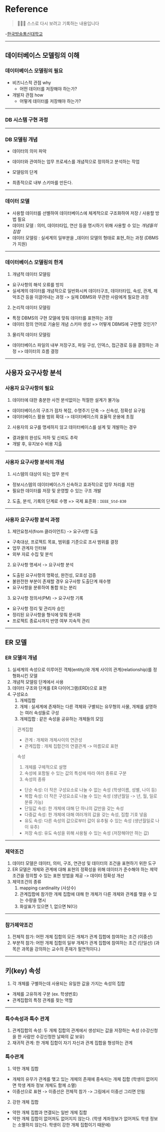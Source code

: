# Reference
> 🙇🏻‍♂️ 스스로 다시 보려고 기록하는 내용입니다

-[한국방송통신대학교](https://www.knou.ac.kr/knou/index.do?epTicket=ST-916435-Gtok0rF7k3emwse1uu6koP06Mqt6Qcxwlau-13)

---

## 데이터베이스 모델링의 이해

### 데이터베이스 모델링의 필요

- 비즈니스적 관점 why
	- 어떤 데이터를 저장해야 하는가?
- 개발자 관점 how
	- 어떻게 데이터를 저장해야 하는가?

---

### DB 시스템 구현 과정

---

### DB 모델링 개념

- 데이터의 의미 파악
- 데이터와 관여하는 업무 프로세스를 개념적으로 정의하고 분석하는 작업

- 모델링의 단계
- 최종적으로 내부 스키마를 만든다.

---

### 데이터 모델

- 사용할 데이터를 선별하여 데이터베이스에 체계적으로 구조화하여 저장 / 사용할 방법 필요
- 데이터 모델 : 의미, 데이터타입, 연산 등을 명시하기 위해 사용할 수 있는 _개념들의 집합_
- 데이터 모델링 : 실세계의 일부분을 _데이터 모델의 형태로 표현_하는 과정 (DBMS가 지원)

---

### 데이터베이스 모델링의 한계

1. 개념적 데이터 모델링

- 요구사항의 해석 오류를 방지
- 실세계의 데이터를 개념적으로 일반화시켜 데이터구조, 데이터타입, 속성, 관계, 제악조건 등을 이끌어내는 과정 -> 실제 DBMS와 무관한 사람에게 필요한 과정

2. 논리적 데이터 모델링

- 특정 DBMS의 구현 모델에 맞춰 데이터를 표현하는 과정
- 데이터 정의 언어로 기술된 개념 스키마 생성
=> 어떻게 DBMS에 구현할 것인가?

3. 물리적 데이터 모델링

- 데이터베이스 파일의 내부 저장구조, 파일 구성, 인덱스, 접근경로 등을 결정하는 과정
=> 데이터의 흐름 결정

---

## 사용자 요구사항 분석

### 사용자 요구사항의 필요

1. 데이터에 대한 충분한 사전 분석없이는 적절한 설계가 불가능

- 데이터베이스의 구조가 점차 복잡, 수명주기 단축 -> 신속성, 정확성 요구됨
- 데이터베이스 활용 범위 확대 -> 데이터베이스의 효율적 운용에 초점

2. 사용자의 요구를 명세하지 않고 데이터베이스를 설계 및 개발하는 경우

- 결과물의 완성도 저하 및 신뢰도 추락
- 개발 후, 유지보수 비용 지출

---

### 사용자 요구사항 분석의 개념

1. 시스템의 대상이 되는 업무 분석

- 정보시스템의 데이터베이스가 신속하고 효과적으로 업무 처리를 지원
- 필요한 데이터를 저장 및 운영할 수 있는 구조 개발

2. 도출, 분석, 기록의 단계로 수행
	=> 국제 표준화 : `IEEE_Std-830`

---

### 사용자 요구사항 분석 과정

1. 제안요청서(from 클라이언트) -> 요구사항 도출

- 구축대상, 프로젝트 목표, 범위를 기준으로 조사 범위를 결정
- 업무 관계자 인터뷰
- 외부 자료 수집 및 분석

2. 요구사항 명세서 -> 요구사항 분석

- 도출된 요구사항의 명확성, 완전성, 모호성 검증
- 불완전한 부분이 존재할 경우 요구사항 도출단계 재수행
- 요구사항을 분류하여 통합 또는 분리

3. 요구사항 정의서(PM) -> 요구사항 기록

- 요구사항 정리 및 관리자 승인
- 정리된 요구사항을 형식에 맞춰 문서화
- 프로젝트 종료시까지 반영 여부 지속적 관리

---

## ER 모델

### ER 모델의 개념

1. 실세계의 속성으로 이루어진 객체(entity)와 개체 사이의 관계(relationship)를 정형화시킨 모델
2. 개념적 모델링 단계에서 사용
3. 데이터 구조와 단계를 ER 다이어그램(ERD)으로 표현
4. 구성요소
	1. 개체집합
	2. 개체 : 실세계에 존재하는 다른 객체와 구별되는 유무형의 사물, 개체를 설명하는 여러 속성들로 구성
	3. 개체집합 : 같은 속성을 공유하는 개체들의 모임


> 관계집합
> 	- 관계 : 개체와 개체사이의 연관성
> 	- 관계집합 : 개체 집합간의 연결관계 -> 마름모로 표현


> 속성
> 1. 개체를 구체적으로 설명
> 2. 속성에 포함될 수 있는 값의 특성에 따라 여러 종류로 구분
> 3. 속성의 종류
> 	- 단순 속성: 더 작은 구성요소로 나눌 수 없는 속성 (학생이름, 성별, 나이 등)
> 	- 복합 속성: 더 작은 구성요소로 나눌 수 있는 속성 (생년월일 -> 년, 월, 일로 분류 가능)
> 	- 단일값 속성: 한 개체에 대해 단 하나의 값만을 갖는 속성
> 	- 다중값 속성: 한 개체에 대해 여러개의 값을 갖는 속성, 집합 기호 넣음
> 	- 유도 속성: 다른 속성의 값으로부터 값이 유추될 수 있는 속성 (생년월일로 나이 유추)
> 	- 저장 속성: 유도 속성을 위해 사용될 수 있는 속성 (저장해야만 하는 값)


---

### 제약조건

1. 데이터 모델은 데이터, 의미, 구조, 연관성 및 데이터의 조건을 표현하기 위한 도구
2. ER 모델은 개체와 관계에 대해 표현의 정확성을 위해 데이터가 준수해야 하는 제약조건을 정의할 수 있는 표현 방법을 제공 -> 데이터 정확성 개선
3. 제약조건의 종류
	1. mapping cardinality (사상수)
	2. 관계집합에 참가한 개체 집합에 대해 한 개체가 다른 개체와 관계를 맺을 수 있는 수량을 명시
	3. 화살표가 있으면 1, 없으면 N(다)


---

### 참가제약조건

1. 전체적 참가: 어떤 개체 집합의 모든 개체가 관계 집합에 참여하는 조건 (이중선)
2. 부분적 참가: 어떤 개체 집합의 일부 개체가 관계 집합에 참여하는 조건 (단일선)
(과목은 과목을 강의하는 교수의 존재가 필연적이다.)

---

## 키(key) 속성

1.  각 개체를 구별하는데 사용되는 유일한 값을 가지는 속성의 집합

- 개체를 고유하게 구분 (ex. 학생번호)
- 관계집합의 특정 관계를 찾는 역할

---

### 특수속성과 특수 관계

1. 관계집합의 속성: 두 개체 집합의 관계에서 생성되는 값을 저장하는 속성
(수강신청을 한 사람만 수강신청한 날짜의 값 보유)
2. 재귀적 관계: 한 개체 집합이 자기 자신과 관계 집합을 형성하는 관계

### 특수관계

1. 약한 개체 집합

- 개체의 유무가 관계를 맺고 있는 개체의 존재에 종속되는 개체 집합
(학생이 없어지면 학생 계좌 정보 개체도 함께 소멸)
- 이중선으로 표현 -> 이중선은 전체적 참가 -> 그림에서 이중선 그리면 안됨

2. 강한 개체 집합

- 약한 개체 집합과 연결되는 일반 개체 집합
- 약한 개체 집합이 없어져도 없어지지 않는다.
(학생 계좌정보가 없어져도 학생 정보는 소멸하지 않는다. 학생이 강한 개체 집합이기 때문에)

